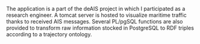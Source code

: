 The application is a part of the deAIS project in which I participated as a research engineer. 
A tomcat server is hosted to visualize maritime traffic thanks to received AIS messages. 
Several PL/pgSQL functions are also provided to transform raw information stocked in PostgreSQL to RDF triples according to a trajectory ontology.

